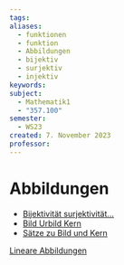 ```yaml
---
tags: 
aliases:
  - funktionen
  - funktion
  - Abbildungen
  - bijektiv
  - surjektiv
  - injektiv
keywords: 
subject:
  - Mathematik1
  - "357.100"
semester:
  - WS23
created: 7. November 2023
professor:
---
```


# Abbildungen

- [Bijektivität surjektivität…](https://www.youtube.com/watch?v=xNxuAG9UDN8)
- [Bild Urbild Kern](https://www.youtube.com/watch?v=Q52laFrARek)
- [Sätze zu Bild und Kern](https://www.youtube.com/watch?v=ub4hx65xpHM)  

[Lineare Abbildungen](Lineare%20Abbildungen.md)